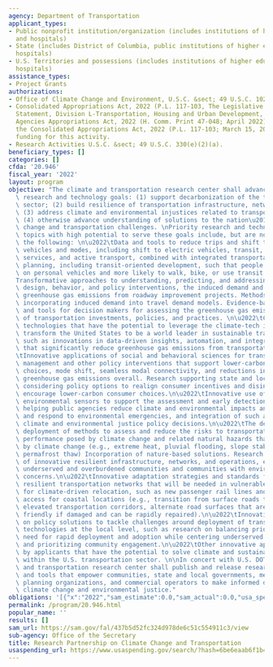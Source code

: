 ```yaml
---
agency: Department of Transportation
applicant_types:
- Public nonprofit institution/organization (includes institutions of higher education
  and hospitals)
- State (includes District of Columbia, public institutions of higher education and
  hospitals)
- U.S. Territories and possessions (includes institutions of higher education and
  hospitals)
assistance_types:
- Project Grants
authorizations:
- Office of Climate Change and Environment, U.S.C. &sect; 49 U.S.C. 102(g).
- Consolidated Appropriations Act, 2022 (P.L. 117-103, The Legislative Text and Explanatory
  Statement, Division L-Transportation, Housing and Urban Development, and Related
  Agencies Appropriations Act, 2022 (H. Comm. Print 47-048; April 2022) accompanying
  the Consolidated Appropriations Act, 2022 (P.L. 117-103; March 15, 2022), provides
  funding for this activity.
- Research Activities U.S.C. &sect; 49 U.S.C. 330(e)(2)(a).
beneficiary_types: []
categories: []
cfda: '20.946'
fiscal_year: '2022'
layout: program
objective: "The climate and transportation research center shall advance the following\
  \ research and technology goals: (1) support decarbonization of the transportation\
  \ sector; (2) build resilience of transportation infrastructure, networks, and operations;\
  \ (3) address climate and environmental injustices related to transportation; and\
  \ (4) otherwise advance understanding of solutions to the nation\u2019s climate\
  \ change and transportation challenges. \nPriority research and technology development\
  \ topics with high potential to serve these goals include, but are not limited to,\
  \ the following: \n\u2022\tData and tools to reduce trips and shift trips to climate-friendly\
  \ vehicles and modes, including shift to electric vehicles, transit, micromobility\
  \ services, and active transport, combined with integrated transportation and land-use\
  \ planning, including transit-oriented development, such that people are less dependent\
  \ on personal vehicles and more likely to walk, bike, or use transit.\n\u2022\t\
  Transformative approaches to understanding, predicting, and addressing via technology,\
  \ design, behavior, and policy interventions, the induced demand and associated\
  \ greenhouse gas emissions from roadway improvement projects. Methods for better\
  \ incorporating induced demand into travel demand models. Evidence-based approaches\
  \ and tools for decision makers for assessing the greenhouse gas emissions effects\
  \ of transportation investments, policies, and practices. \n\u2022\tCutting-edge\
  \ technologies that have the potential to leverage the climate-tech industry to\
  \ transform the United States to be a world leader in sustainable transportation,\
  \ such as innovations in data-driven insights, automation, and integrated system-of-systems\
  \ that significantly reduce greenhouse gas emissions from transportation.\n\u2022\
  \tInnovative applications of social and behavioral sciences for transportation demand\
  \ management and other policy interventions that support lower-carbon consumer transportation\
  \ choices, mode shift, seamless modal connectivity, and reductions in transportation\
  \ greenhouse gas emissions overall. Research supporting state and local governments\
  \ considering policy options to realign consumer incentives and disincentives to\
  \ encourage lower-carbon consumer choices.\n\u2022\tInnovative use of new and emerging\
  \ environmental sensors to support the assessment and early detection of pollutants,\
  \ helping public agencies reduce climate and environmental impacts and transportation\
  \ and respond to environmental emergencies, and integration of such analyses into\
  \ climate and environmental justice policy decisions.\n\u2022\tThe development and\
  \ deployment of methods to assess and reduce the risks to transportation system\
  \ performance posed by climate change and related natural hazards that are exacerbated\
  \ by climate change (e.g., extreme heat, pluvial flooding, slope stability concerns,\
  \ permafrost thaw) Incorporation of nature-based solutions. Research and deployment\
  \ of innovative resilient infrastructure, networks, and operations, especially in\
  \ underserved and overburdened communities and communities with environmental justice\
  \ concerns.\n\u2022\tInnovative adaptation strategies and standards for the new\
  \ resilient transportation networks that will be needed in vulnerable areas and\
  \ for climate-driven relocation, such as new passenger rail lines and resilient\
  \ access for coastal locations (e.g., transition from surface roads to waterways,\
  \ elevated transportation corridors, alternate road surfaces that are environmentally\
  \ friendly if damaged and can be rapidly repaired).\n\u2022\tInnovative research\
  \ on policy solutions to tackle challenges around deployment of transportation decarbonization\
  \ technologies at the local level, such as research on balancing priorities the\
  \ need for rapid deployment and adoption while centering underserved communities\
  \ and prioritizing community engagement.\n\u2022\tOther innovative approaches proposed\
  \ by applicants that have the potential to solve climate and sustainability challenges\
  \ within the U.S. transportation sector. \n\nIn concert with U.S. DOT, the climate\
  \ and transportation research center shall publish and release research results\
  \ and tools that empower communities, state and local governments, metropolitan\
  \ planning organizations, and commercial operators to make informed decisions on\
  \ climate change and environmental justice."
obligations: '[{"x":"2022","sam_estimate":0.0,"sam_actual":0.0,"usa_spending_actual":0.0},{"x":"2023","sam_estimate":2500000.0,"sam_actual":0.0,"usa_spending_actual":0.0},{"x":"2024","sam_estimate":2500000.0,"sam_actual":0.0,"usa_spending_actual":0.0}]'
permalink: /program/20.946.html
popular_name: ''
results: []
sam_url: https://sam.gov/fal/437b5d52fc324d978de6c51c554911c3/view
sub-agency: Office of the Secretary
title: Research Partnership on Climate Change and Transportation
usaspending_url: https://www.usaspending.gov/search/?hash=6be6eaab6f1b477945e702092903774e
---
```

